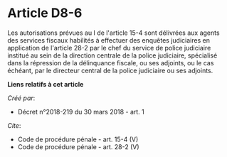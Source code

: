 # Article D8-6

Les autorisations prévues au I de l'article 15-4 sont délivrées aux agents des services fiscaux habilités à effectuer des
enquêtes judiciaires en application de l'article 28-2 par le chef du service de police judiciaire institué au sein de la
direction centrale de la police judiciaire, spécialisé dans la répression de la délinquance fiscale, ou ses adjoints, ou le
cas échéant, par le directeur central de la police judiciaire ou ses adjoints.

**Liens relatifs à cet article**

_Créé par_:

  - Décret n°2018-219 du 30 mars 2018 - art. 1

_Cite_:

  - Code de procédure pénale - art. 15-4 (V)
  - Code de procédure pénale - art. 28-2 (V)
